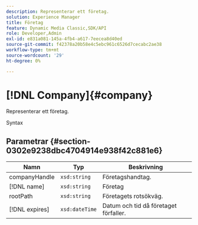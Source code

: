 ```yaml
---
description: Representerar ett företag.
solution: Experience Manager
title: Företag
feature: Dynamic Media Classic,SDK/API
role: Developer,Admin
exl-id: e831a081-145a-4fb4-a617-7eecea8d40ed
source-git-commit: f42378a20b58e4c5ebc961c6526d7cecabc2ae38
workflow-type: tm+mt
source-wordcount: '29'
ht-degree: 0%

---
```


# [!DNL Company]{#company}

Representerar ett företag.

Syntax

## Parametrar {#section-0302e9238dbc4704914e938f42c881e6}

| Namn | Typ | Beskrivning |
|---|---|---|
| companyHandle | `xsd:string` | Företagshandtag. |
| [!DNL name] | `xsd:string` | Företag |
| rootPath | `xsd:string` | Företagets rotsökväg. |
| [!DNL expires] | `xsd:dateTime` | Datum och tid då företaget förfaller. |
